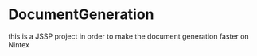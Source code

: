 # DocumentGeneration
this is a JSSP project in order to make the document generation faster on Nintex
